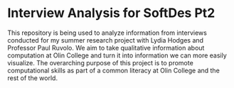 # Interview Analysis for SoftDes Pt2

This repository is being used to analyze information from interviews conducted for my summer research project with Lydia Hodges and Professor Paul Ruvolo. We aim to take qualitative information about computation at Olin College and turn it into information we can more easily visualize. The overarching purpose of this project is to promote computational skills as part of a common literacy at Olin College and the rest of the world.
